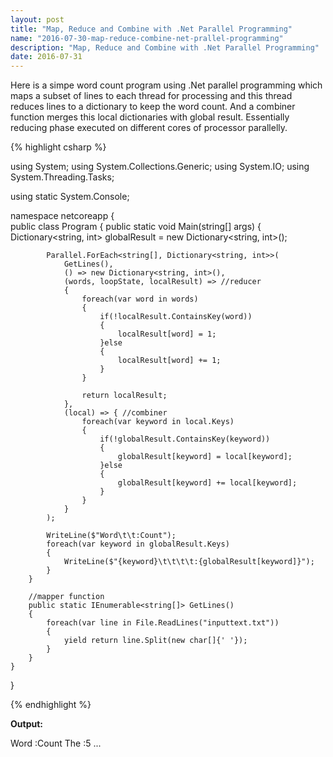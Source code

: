 ```yaml
---
layout: post
title: "Map, Reduce and Combine with .Net Parallel Programming"
name: "2016-07-30-map-reduce-combine-net-prallel-programming"
description: "Map, Reduce and Combine with .Net Parallel Programming"
date: 2016-07-31
---
```


<p>Here is a simpe word count program using .Net parallel programming which maps a subset of lines to each thread for processing and this thread reduces lines to a dictionary to keep the word count. And a combiner function merges this local dictionaries with global result. Essentially reducing phase executed on different cores of processor parallelly.</p>


{% highlight csharp %}

using System;
using System.Collections.Generic;
using System.IO;
using System.Threading.Tasks;

using static System.Console;

namespace netcoreapp
{    
    public class Program
    {
        public static void Main(string[] args)
        {
            Dictionary<string, int> globalResult = new Dictionary<string, int>();
            
            Parallel.ForEach<string[], Dictionary<string, int>>(
                GetLines(), 
                () => new Dictionary<string, int>(),
                (words, loopState, localResult) => //reducer
                {
                    foreach(var word in words)
                    {
                        if(!localResult.ContainsKey(word))
                        {
                            localResult[word] = 1;
                        }else
                        {
                            localResult[word] += 1;
                        }   
                    }       

                    return localResult;
                },
                (local) => { //combiner
                    foreach(var keyword in local.Keys)
                    {
                        if(!globalResult.ContainsKey(keyword))
                        {
                            globalResult[keyword] = local[keyword];
                        }else
                        {
                            globalResult[keyword] += local[keyword];
                        }   
                    }  
                }
            );
            
            WriteLine($"Word\t\t:Count");
            foreach(var keyword in globalResult.Keys)
            {
                WriteLine($"{keyword}\t\t\t\t:{globalResult[keyword]}");
            }
        }
        
        //mapper function
        public static IEnumerable<string[]> GetLines()
        {
            foreach(var line in File.ReadLines("inputtext.txt"))
            {
                yield return line.Split(new char[]{' '});
            }
        }
    }
}

{% endhighlight %}

<b>Output:</b>
<p class="output">
Word    :Count
The             :5
...
</p>